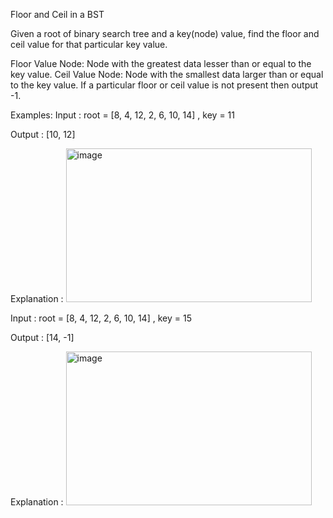 Floor and Ceil in a BST

Given a root of binary search tree and a key(node) value, find the floor and ceil value for that particular key value.

Floor Value Node: Node with the greatest data lesser than or equal to the key value. 
Ceil Value Node: Node with the smallest data larger than or equal to the key value.
If a particular floor or ceil value is not present then output -1.


Examples:
Input : root = [8, 4, 12, 2, 6, 10, 14] , key = 11

Output : [10, 12]

Explanation :
<img width="393" height="246" alt="image" src="https://github.com/user-attachments/assets/17a71b36-d58d-439f-8be2-e04b1c4c20a8" />



Input : root = [8, 4, 12, 2, 6, 10, 14] , key = 15

Output : [14, -1]

Explanation :
<img width="393" height="246" alt="image" src="https://github.com/user-attachments/assets/144cefe5-4634-4f89-bbd4-fdf4a8216101" />
